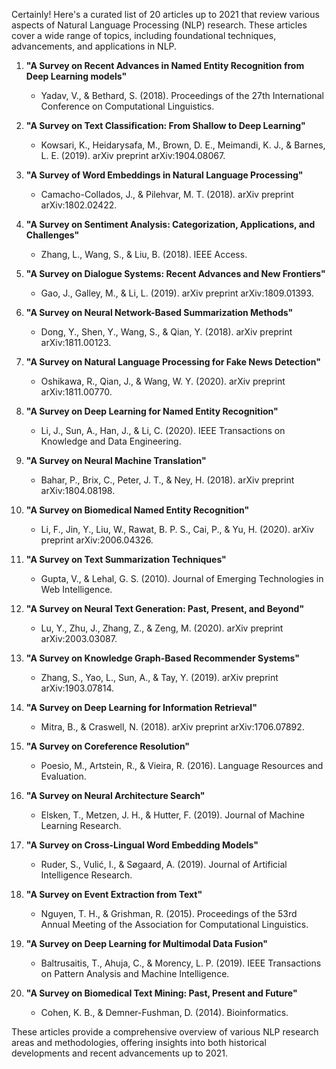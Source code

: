 Certainly! Here's a curated list of 20 articles up to 2021 that review various aspects of Natural Language Processing (NLP) research. These articles cover a wide range of topics, including foundational techniques, advancements, and applications in NLP.

1. **"A Survey on Recent Advances in Named Entity Recognition from Deep Learning models"**
   - Yadav, V., & Bethard, S. (2018). Proceedings of the 27th International Conference on Computational Linguistics.

2. **"A Survey on Text Classification: From Shallow to Deep Learning"**
   - Kowsari, K., Heidarysafa, M., Brown, D. E., Meimandi, K. J., & Barnes, L. E. (2019). arXiv preprint arXiv:1904.08067.

3. **"A Survey of Word Embeddings in Natural Language Processing"**
   - Camacho-Collados, J., & Pilehvar, M. T. (2018). arXiv preprint arXiv:1802.02422.

4. **"A Survey on Sentiment Analysis: Categorization, Applications, and Challenges"**
   - Zhang, L., Wang, S., & Liu, B. (2018). IEEE Access.

5. **"A Survey on Dialogue Systems: Recent Advances and New Frontiers"**
   - Gao, J., Galley, M., & Li, L. (2019). arXiv preprint arXiv:1809.01393.

6. **"A Survey on Neural Network-Based Summarization Methods"**
   - Dong, Y., Shen, Y., Wang, S., & Qian, Y. (2018). arXiv preprint arXiv:1811.00123.

7. **"A Survey on Natural Language Processing for Fake News Detection"**
   - Oshikawa, R., Qian, J., & Wang, W. Y. (2020). arXiv preprint arXiv:1811.00770.

8. **"A Survey on Deep Learning for Named Entity Recognition"**
   - Li, J., Sun, A., Han, J., & Li, C. (2020). IEEE Transactions on Knowledge and Data Engineering.

9. **"A Survey on Neural Machine Translation"**
   - Bahar, P., Brix, C., Peter, J. T., & Ney, H. (2018). arXiv preprint arXiv:1804.08198.

10. **"A Survey on Biomedical Named Entity Recognition"**
    - Li, F., Jin, Y., Liu, W., Rawat, B. P. S., Cai, P., & Yu, H. (2020). arXiv preprint arXiv:2006.04326.

11. **"A Survey on Text Summarization Techniques"**
    - Gupta, V., & Lehal, G. S. (2010). Journal of Emerging Technologies in Web Intelligence.

12. **"A Survey on Neural Text Generation: Past, Present, and Beyond"**
    - Lu, Y., Zhu, J., Zhang, Z., & Zeng, M. (2020). arXiv preprint arXiv:2003.03087.

13. **"A Survey on Knowledge Graph-Based Recommender Systems"**
    - Zhang, S., Yao, L., Sun, A., & Tay, Y. (2019). arXiv preprint arXiv:1903.07814.

14. **"A Survey on Deep Learning for Information Retrieval"**
    - Mitra, B., & Craswell, N. (2018). arXiv preprint arXiv:1706.07892.

15. **"A Survey on Coreference Resolution"**
    - Poesio, M., Artstein, R., & Vieira, R. (2016). Language Resources and Evaluation.

16. **"A Survey on Neural Architecture Search"**
    - Elsken, T., Metzen, J. H., & Hutter, F. (2019). Journal of Machine Learning Research.

17. **"A Survey on Cross-Lingual Word Embedding Models"**
    - Ruder, S., Vulić, I., & Søgaard, A. (2019). Journal of Artificial Intelligence Research.

18. **"A Survey on Event Extraction from Text"**
    - Nguyen, T. H., & Grishman, R. (2015). Proceedings of the 53rd Annual Meeting of the Association for Computational Linguistics.

19. **"A Survey on Deep Learning for Multimodal Data Fusion"**
    - Baltrusaitis, T., Ahuja, C., & Morency, L. P. (2019). IEEE Transactions on Pattern Analysis and Machine Intelligence.

20. **"A Survey on Biomedical Text Mining: Past, Present and Future"**
    - Cohen, K. B., & Demner-Fushman, D. (2014). Bioinformatics.

These articles provide a comprehensive overview of various NLP research areas and methodologies, offering insights into both historical developments and recent advancements up to 2021.